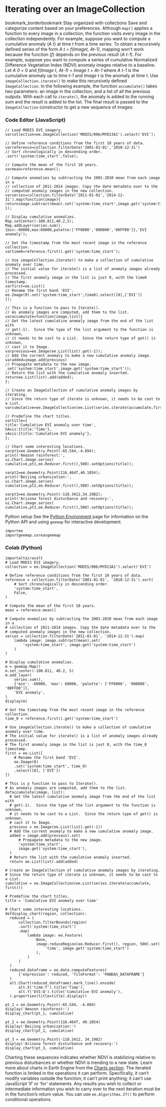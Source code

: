  
#  Iterating over an ImageCollection
bookmark_borderbookmark Stay organized with collections  Save and categorize content based on your preferences.
Although `map()` applies a function to every image in a collection, the function visits every image in the collection independently. For example, suppose you want to compute a cumulative anomaly (_A t_) at time _t_ from a time series. To obtain a recursively defined series of the form _A t = f(Imaget, At-1)_, mapping won't work because the function (_f_) depends on the previous result (_A t-1_). For example, suppose you want to compute a series of cumulative Normalized Difference Vegetation Index (NDVI) anomaly images relative to a baseline. Let _A 0_ = 0 and _f(Image t, At-1)_ = _Image t + At-1_ where _A t-1_ is the cumulative anomaly up to time _t-1_ and _Image t_ is the anomaly at time _t_. Use `imageCollection.iterate()` to make this recursively defined `ImageCollection`. In the following example, the function `accumulate()` takes two parameters: an image in the collection, and a list of all the previous outputs. With each call to `iterate()`, the anomaly is added to the running sum and the result is added to the list. The final result is passed to the `ImageCollection` constructor to get a new sequence of images:
### Code Editor (JavaScript)
```
// Load MODIS EVI imagery.
varcollection=ee.ImageCollection('MODIS/006/MYD13A1').select('EVI');

// Define reference conditions from the first 10 years of data.
varreference=collection.filterDate('2001-01-01','2010-12-31')
// Sort chronologically in descending order.
.sort('system:time_start',false);

// Compute the mean of the first 10 years.
varmean=reference.mean();

// Compute anomalies by subtracting the 2001-2010 mean from each image in a
// collection of 2011-2014 images. Copy the date metadata over to the
// computed anomaly images in the new collection.
varseries=collection.filterDate('2011-01-01','2014-12-31').map(function(image){
returnimage.subtract(mean).set('system:time_start',image.get('system:time_start'));
});

// Display cumulative anomalies.
Map.setCenter(-100.811,40.2,5);
Map.addLayer(series.sum(),
{min:-60000,max:60000,palette:['FF0000','000000','00FF00']},'EVI anomaly');

// Get the timestamp from the most recent image in the reference collection.
vartime0=reference.first().get('system:time_start');

// Use imageCollection.iterate() to make a collection of cumulative anomaly over time.
// The initial value for iterate() is a list of anomaly images already processed.
// The first anomaly image in the list is just 0, with the time0 timestamp.
varfirst=ee.List([
// Rename the first band 'EVI'.
ee.Image(0).set('system:time_start',time0).select([0],['EVI'])
]);

// This is a function to pass to Iterate().
// As anomaly images are computed, add them to the list.
varaccumulate=function(image,list){
// Get the latest cumulative anomaly image from the end of the list with
// get(-1).  Since the type of the list argument to the function is unknown,
// it needs to be cast to a List.  Since the return type of get() is unknown,
// cast it to Image.
varprevious=ee.Image(ee.List(list).get(-1));
// Add the current anomaly to make a new cumulative anomaly image.
varadded=image.add(previous)
// Propagate metadata to the new image.
.set('system:time_start',image.get('system:time_start'));
// Return the list with the cumulative anomaly inserted.
returnee.List(list).add(added);
};

// Create an ImageCollection of cumulative anomaly images by iterating.
// Since the return type of iterate is unknown, it needs to be cast to a List.
varcumulative=ee.ImageCollection(ee.List(series.iterate(accumulate,first)));

// Predefine the chart titles.
vartitle={
title:'Cumulative EVI anomaly over time',
hAxis:{title:'Time'},
vAxis:{title:'Cumulative EVI anomaly'},
};

// Chart some interesting locations.
varpt1=ee.Geometry.Point(-65.544,-4.894);
print('Amazon rainforest:',
ui.Chart.image.series(
cumulative,pt1,ee.Reducer.first(),500).setOptions(title));

varpt2=ee.Geometry.Point(116.4647,40.1054);
print('Beijing urbanization:',
ui.Chart.image.series(
cumulative,pt2,ee.Reducer.first(),500).setOptions(title));

varpt3=ee.Geometry.Point(-110.3412,34.1982);
print('Arizona forest disturbance and recovery:',
ui.Chart.image.series(
cumulative,pt3,ee.Reducer.first(),500).setOptions(title));
```
Python setup
See the [ Python Environment](https://developers.google.com/earth-engine/guides/python_install) page for information on the Python API and using `geemap` for interactive development.
```
importee
importgeemap.coreasgeemap
```

### Colab (Python)
```
importaltairasalt
# Load MODIS EVI imagery.
collection = ee.ImageCollection('MODIS/006/MYD13A1').select('EVI')

# Define reference conditions from the first 10 years of data.
reference = collection.filterDate('2001-01-01', '2010-12-31').sort(
    # Sort chronologically in descending order.
    'system:time_start',
    False,
)

# Compute the mean of the first 10 years.
mean = reference.mean()

# Compute anomalies by subtracting the 2001-2010 mean from each image in a
# collection of 2011-2014 images. Copy the date metadata over to the
# computed anomaly images in the new collection.
series = collection.filterDate('2011-01-01', '2014-12-31').map(
    lambda image: image.subtract(mean).set(
        'system:time_start', image.get('system:time_start')
    )
)

# Display cumulative anomalies.
m = geemap.Map()
m.set_center(-100.811, 40.2, 5)
m.add_layer(
    series.sum(),
    {'min': -60000, 'max': 60000, 'palette': ['FF0000', '000000', '00FF00']},
    'EVI anomaly',
)
display(m)

# Get the timestamp from the most recent image in the reference collection.
time_0 = reference.first().get('system:time_start')

# Use imageCollection.iterate() to make a collection of cumulative anomaly over time.
# The initial value for iterate() is a list of anomaly images already processed.
# The first anomaly image in the list is just 0, with the time_0 timestamp.
first = ee.List([
    # Rename the first band 'EVI'.
    ee.Image(0)
    .set('system:time_start', time_0)
    .select([0], ['EVI'])
])

# This is a function to pass to Iterate().
# As anomaly images are computed, add them to the list.
defaccumulate(image, list):
  # Get the latest cumulative anomaly image from the end of the list with
  # get(-1).  Since the type of the list argument to the function is unknown,
  # it needs to be cast to a List.  Since the return type of get() is unknown,
  # cast it to Image.
  previous = ee.Image(ee.List(list).get(-1))
  # Add the current anomaly to make a new cumulative anomaly image.
  added = image.add(previous).set(
      # Propagate metadata to the new image.
      'system:time_start',
      image.get('system:time_start'),
  )
  # Return the list with the cumulative anomaly inserted.
  return ee.List(list).add(added)

# Create an ImageCollection of cumulative anomaly images by iterating.
# Since the return type of iterate is unknown, it needs to be cast to a List.
cumulative = ee.ImageCollection(ee.List(series.iterate(accumulate, first)))

# Predefine the chart titles.
title = 'Cumulative EVI anomaly over time'

# Chart some interesting locations.
defdisplay_chart(region, collection):
  reduced = (
      collection.filterBounds(region)
      .sort('system:time_start')
      .map(
          lambda image: ee.Feature(
              None,
              image.reduceRegion(ee.Reducer.first(), region, 500).set(
                  'time', image.get('system:time_start')
              ),
          )
      )
  )
  reduced_dataframe = ee.data.computeFeatures(
      {'expression': reduced, 'fileFormat': 'PANDAS_DATAFRAME'}
  )
  alt.Chart(reduced_dataframe).mark_line().encode(
      alt.X('time:T').title('Time'),
      alt.Y('EVI:Q').title('Cumulative EVI anomaly'),
  ).properties(title=title).display()

pt_1 = ee.Geometry.Point(-65.544, -4.894)
display('Amazon rainforest:')
display_chart(pt_1, cumulative)

pt_2 = ee.Geometry.Point(116.4647, 40.1054)
display('Beijing urbanization:')
display_chart(pt_2, cumulative)

pt_3 = ee.Geometry.Point(-110.3412, 34.1982)
display('Arizona forest disturbance and recovery:')
display_chart(pt_3, cumulative)
```

Charting these sequences indicates whether NDVI is stabilizing relative to previous disturbances or whether NDVI is trending to a new state. Learn more about charts in Earth Engine from the [Charts section](https://developers.google.com/earth-engine/guides/charts).
The iterated function is limited in the operations it can perform. Specifically, it can’t modify variables outside the function; it can’t print anything; it can’t use JavaScript ‘if’ or ‘for’ statements. Any results you wish to collect or intermediate information you wish to carry over to the next iteration must be in the function’s return value. You can use `ee.Algorithms.If()` to perform conditional operations. 
